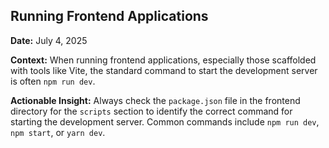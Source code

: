 
## Running Frontend Applications

**Date:** July 4, 2025

**Context:** When running frontend applications, especially those scaffolded with tools like Vite, the standard command to start the development server is often `npm run dev`.

**Actionable Insight:** Always check the `package.json` file in the frontend directory for the `scripts` section to identify the correct command for starting the development server. Common commands include `npm run dev`, `npm start`, or `yarn dev`.
